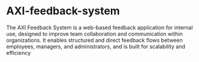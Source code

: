 # AXI-feedback-system
The AXI Feedback System is a web-based feedback application for internal use, designed to improve team collaboration and communication within organizations. It enables structured and direct feedback flows between employees, managers, and administrators, and is built for scalability and efficiency
